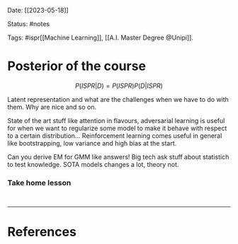 Date: [[2023-05-18]]

Status: #notes

Tags: #ispr[[Machine Learning]], [[A.I. Master Degree @Unipi]].

# Posterior of the course


$$
P(ISPR|D) = P(ISPR)P(D|ISPR)
$$


Latent representation and what are the challenges when we have to do with them. Why are nice and so on.

State of the art stuff like attention in flavours, adversarial learning is useful for when we want to regularize some model to make it behave with respect to a certain distribution...
Reinforcement learning comes useful in general like bootstrapping, low variance and high bias at the start.

Can you derive EM for GMM like answers! Big tech ask stuff about statistich to test knowledge. SOTA models changes a lot, theory not.


### Take home lesson

```ad-summary


```


---
# References

